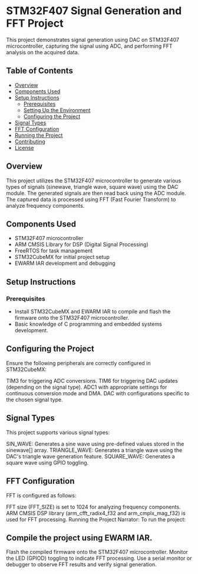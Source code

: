 # STM32F407 Signal Generation and FFT Project

This project demonstrates signal generation using DAC on STM32F407 microcontroller, capturing the signal using ADC, and performing FFT analysis on the acquired data.

## Table of Contents
- [Overview](#overview)
- [Components Used](#components-used)
- [Setup Instructions](#setup-instructions)
  - [Prerequisites](#prerequisites)
  - [Setting Up the Environment](#setting-up-the-environment)
  - [Configuring the Project](#configuring-the-project)
- [Signal Types](#signal-types)
- [FFT Configuration](#fft-configuration)
- [Running the Project](#running-the-project)
- [Contributing](#contributing)
- [License](#license)

## Overview

This project utilizes the STM32F407 microcontroller to generate various types of signals (sinewave, triangle wave, square wave) using the DAC module. The generated signals are then read back using the ADC module. The captured data is processed using FFT (Fast Fourier Transform) to analyze frequency components.

## Components Used

- STM32F407 microcontroller
- ARM CMSIS Library for DSP (Digital Signal Processing)
- FreeRTOS for task management
- STM32CubeMX for initial project setup
- EWARM IAR development and debugging

## Setup Instructions

### Prerequisites

- Install STM32CubeMX and EWARM IAR to compile and flash the firmware onto the STM32F407 microcontroller.
- Basic knowledge of C programming and embedded systems development.

## Configuring the Project
Ensure the following peripherals are correctly configured in STM32CubeMX:

TIM3 for triggering ADC conversions.
TIM6 for triggering DAC updates (depending on the signal type).
ADC1 with appropriate settings for continuous conversion mode and DMA.
DAC with configurations specific to the chosen signal type.

## Signal Types
This project supports various signal types:

SIN_WAVE: Generates a sine wave using pre-defined values stored in the sinewave[] array.
TRIANGLE_WAVE: Generates a triangle wave using the DAC's triangle wave generation feature.
SQUARE_WAVE: Generates a square wave using GPIO toggling.

## FFT Configuration
FFT is configured as follows:

FFT size (FFT_SIZE) is set to 1024 for analyzing frequency components.
ARM CMSIS DSP library (arm_cfft_radix4_f32 and arm_cmplx_mag_f32) is used for FFT processing.
Running the Project
Narrator: To run the project:

## Compile the project using EWARM IAR.
Flash the compiled firmware onto the STM32F407 microcontroller.
Monitor the LED (GPIOD) toggling to indicate FFT processing.
Use a serial monitor or debugger to observe FFT results and verify signal generation.
